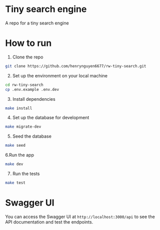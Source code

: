 # Tiny search engine
A repo for a tiny search engine
# How to run
1. Clone the repo
```bash
git clone https://github.com/henrynguyen6677/rw-tiny-search.git
```
2. Set up the environment on your local machine
```bash
cd rw-tiny-search
cp .env.example .env.dev
```
3. Install dependencies
```bash
make install
```
4. Set up the database for development
```bash
make migrate-dev
```
5. Seed the database
```bash
make seed
```
6.Run the app
```bash
make dev
```

7. Run the tests
```bash
make test
```

# Swagger UI
You can access the Swagger UI at `http://localhost:3000/api` to see the API documentation and test the endpoints.

